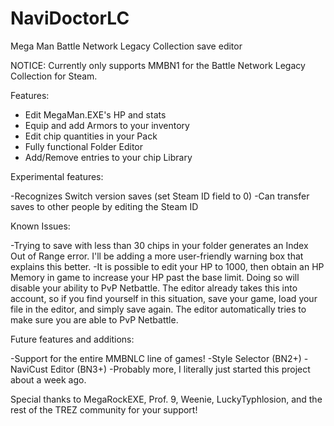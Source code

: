 # NaviDoctorLC
Mega Man Battle Network Legacy Collection save editor

NOTICE: Currently only supports MMBN1 for the Battle Network Legacy Collection for Steam.

Features:

- Edit MegaMan.EXE's HP and stats
- Equip and add Armors to your inventory
- Edit chip quantities in your Pack
- Fully functional Folder Editor
- Add/Remove entries to your chip Library

Experimental features:

-Recognizes Switch version saves (set Steam ID field to 0)
-Can transfer saves to other people by editing the Steam ID

Known Issues:

-Trying to save with less than 30 chips in your folder generates an Index Out of Range error. I'll be adding a more user-friendly warning box that explains this better.
-It is possible to edit your HP to 1000, then obtain an HP Memory in game to increase your HP past the base limit. Doing so will disable your ability to PvP Netbattle. The editor already takes this into account, so if you find yourself in this situation, save your game, load your file in the editor, and simply save again. The editor automatically tries to make sure you are able to PvP Netbattle.

Future features and additions:

-Support for the entire MMBNLC line of games!
-Style Selector (BN2+)
-NaviCust Editor (BN3+)
-Probably more, I literally just started this project about a week ago.

Special thanks to MegaRockEXE, Prof. 9, Weenie, LuckyTyphlosion, and the rest of the TREZ community for your support!
